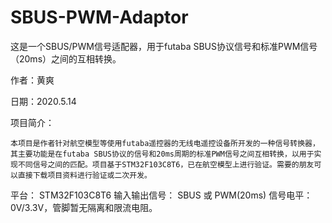# SBUS-PWM-Adaptor
这是一个SBUS/PWM信号适配器，用于futaba SBUS协议信号和标准PWM信号（20ms）之间的互相转换。

作者：黄爽

日期：2020.5.14

项目简介：

    本项目是作者针对航空模型等使用futaba遥控器的无线电遥控设备所开发的一种信号转换器，其主要功能是在futaba SBUS协议的信号和20ms周期的标准PWM信号之间互相转换，以用于实现不同信号之间的匹配。项目基于STM32F103C8T6，已在航空模型上进行验证。需要的朋友可以直接下载项目资料进行验证或二次开发。
    
平台：          STM32F103C8T6
输入输出信号：   SBUS 或 PWM(20ms)
信号电平：      0V/3.3V，管脚暂无隔离和限流电阻。
    
